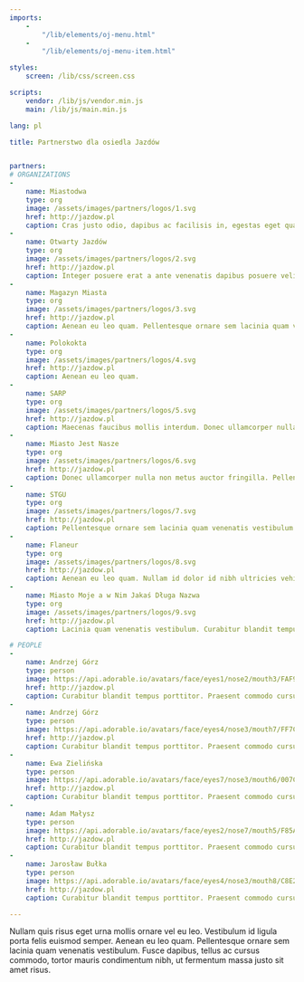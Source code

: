 ```yaml
---
imports:
    -
        "/lib/elements/oj-menu.html"
    -
        "/lib/elements/oj-menu-item.html"

styles:
    screen: /lib/css/screen.css

scripts:
    vendor: /lib/js/vendor.min.js
    main: /lib/js/main.min.js

lang: pl

title: Partnerstwo dla osiedla Jazdów


partners:
# ORGANIZATIONS
-
    name: Miastodwa
    type: org
    image: /assets/images/partners/logos/1.svg
    href: http://jazdow.pl
    caption: Cras justo odio, dapibus ac facilisis in, egestas eget quam. Etiam porta sem malesuada magna mollis euismod. Duis mollis, est non commodo luctus, nisi erat porttitor ligula, eget lacinia odio sem nec elit. Curabitur blandit tempus porttitor.
-
    name: Otwarty Jazdów
    type: org
    image: /assets/images/partners/logos/2.svg
    href: http://jazdow.pl
    caption: Integer posuere erat a ante venenatis dapibus posuere velit aliquet. Donec id elit non mi porta gravida at eget metus. Cum sociis natoque penatibus et magnis dis parturient montes, nascetur ridiculus mus.
-
    name: Magazyn Miasta
    type: org
    image: /assets/images/partners/logos/3.svg
    href: http://jazdow.pl
    caption: Aenean eu leo quam. Pellentesque ornare sem lacinia quam venenatis vestibulum. Curabitur blandit tempus porttitor. Nullam id dolor id nibh ultricies vehicula ut id elit. Curabitur blandit tempus porttitor.
-
    name: Polokokta
    type: org
    image: /assets/images/partners/logos/4.svg
    href: http://jazdow.pl
    caption: Aenean eu leo quam.
-
    name: SARP
    type: org
    image: /assets/images/partners/logos/5.svg
    href: http://jazdow.pl
    caption: Maecenas faucibus mollis interdum. Donec ullamcorper nulla non metus auctor fringilla. Pellentesque ornare sem lacinia quam venenatis vestibulum. Curabitur blandit tempus porttitor. Nullam id dolor id nibh ultricies vehicula ut id elit. Curabitur blandit tempus porttitor.
-
    name: Miasto Jest Nasze
    type: org
    image: /assets/images/partners/logos/6.svg
    href: http://jazdow.pl
    caption: Donec ullamcorper nulla non metus auctor fringilla. Pellentesque ornare sem lacinia quam venenatis vestibulum. Curabitur blandit tempus porttitor.
-
    name: STGU
    type: org
    image: /assets/images/partners/logos/7.svg
    href: http://jazdow.pl
    caption: Pellentesque ornare sem lacinia quam venenatis vestibulum. Curabitur blandit tempus porttitor. Nullam id dolor id nibh ultricies vehicula ut id elit.
-
    name: Flaneur
    type: org
    image: /assets/images/partners/logos/8.svg
    href: http://jazdow.pl
    caption: Aenean eu leo quam. Nullam id dolor id nibh ultricies vehicula ut id elit. Curabitur blandit tempus porttitor.
-
    name: Miasto Moje a w Nim Jakaś Długa Nazwa
    type: org
    image: /assets/images/partners/logos/9.svg
    href: http://jazdow.pl
    caption: Lacinia quam venenatis vestibulum. Curabitur blandit tempus porttitor. Nullam id dolor id nibh ultricies vehicula ut id elit. Curabitur blandit tempus porttitor.

# PEOPLE
-
    name: Andrzej Górz
    type: person
    image: https://api.adorable.io/avatars/face/eyes1/nose2/mouth3/FAF99F/
    href: http://jazdow.pl
    caption: Curabitur blandit tempus porttitor. Praesent commodo cursus magna, vel scelerisque nisl consectetur et. Donec ullamcorper nulla non metus auctor fringilla. Aenean eu leo quam.
-
    name: Andrzej Górz
    type: person
    image: https://api.adorable.io/avatars/face/eyes4/nose3/mouth7/FF7C38/
    href: http://jazdow.pl
    caption: Curabitur blandit tempus porttitor. Praesent commodo cursus magna, vel scelerisque nisl consectetur et. Donec ullamcorper nulla non metus auctor fringilla. Aenean eu leo quam.
-
    name: Ewa Zielińska
    type: person
    image: https://api.adorable.io/avatars/face/eyes7/nose3/mouth6/007CB9/
    href: http://jazdow.pl
    caption: Curabitur blandit tempus porttitor. Praesent commodo cursus magna, vel scelerisque nisl consectetur et. Donec ullamcorper nulla non metus auctor fringilla. Aenean eu leo quam.
-
    name: Adam Małysz
    type: person
    image: https://api.adorable.io/avatars/face/eyes2/nose7/mouth5/F85A16/
    href: http://jazdow.pl
    caption: Curabitur blandit tempus porttitor. Praesent commodo cursus magna, vel scelerisque nisl consectetur et. Donec ullamcorper nulla non metus auctor fringilla. Aenean eu leo quam.
-
    name: Jarosław Bułka
    type: person
    image: https://api.adorable.io/avatars/face/eyes4/nose3/mouth8/C8E29D/
    href: http://jazdow.pl
    caption: Curabitur blandit tempus porttitor. Praesent commodo cursus magna, vel scelerisque nisl consectetur et. Donec ullamcorper nulla non metus auctor fringilla. Aenean eu leo quam.

---
```

Nullam quis risus eget urna mollis ornare vel eu leo. Vestibulum id ligula porta felis euismod semper. Aenean eu leo quam. Pellentesque ornare sem lacinia quam venenatis vestibulum. Fusce dapibus, tellus ac cursus commodo, tortor mauris condimentum nibh, ut fermentum massa justo sit amet risus.
